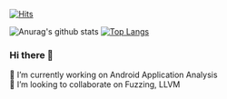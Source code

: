 
[![Hits](https://hits.seeyoufarm.com/api/count/incr/badge.svg?url=https%3A%2F%2Fgithub.com%2Fkordood&count_bg=%232DA7C7&title_bg=%23555555&icon=&icon_color=%23E7E7E7&title=hits&edge_flat=false)](https://hits.seeyoufarm.com)

  ![Anurag's github stats](https://github-readme-stats.vercel.app/api?username=kordood&show_icons=true&theme=dark&count_private=true)    [![Top Langs](https://github-readme-stats.vercel.app/api/top-langs/?username=kordood&layout=compact&theme=dark)](https://github.com/anuraghazra/github-readme-stats)

  

### Hi there 👋
🔭 I’m currently working on Android Application Analysis  
👯 I’m looking to collaborate on Fuzzing, LLVM  

<!--
**kordood/kordood** is a ✨ _special_ ✨ repository because its `README.md` (this file) appears on your GitHub profile.

Here are some ideas to get you started:

- 🔭 I’m currently working on ...
- 🌱 I’m currently learning ...
- 👯 I’m looking to collaborate on ...
- 🤔 I’m looking for help with ...
- 💬 Ask me about ...
- 📫 How to reach me: ...
- 😄 Pronouns: ...
- ⚡ Fun fact: ...
-->


